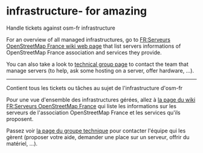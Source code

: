 # infrastructure- for amazing

Handle tickets against osm-fr infrastructure


For an overview of all managed infrastructures, go to [FR:Serveurs OpenStreetMap France wiki web page](https://wiki.openstreetmap.org/wiki/FR:Serveurs_OpenStreetMap_France) that list servers informations of OpenStreetMap France association and services they provide.

You can also take a look to [technical group page](https://wiki.openstreetmap.org/wiki/WikiProject_France/OSM-FR/Groupes_de_travail/Technique) to contact the team that manage servers (to help, ask some hosting on a server, offer hardware, ...).

---

Contient tous les tickets ou tâches au sujet de l'infrastructure d'osm-fr


Pour une vue d'ensemble des infrastructures gérées, allez à [la page du wiki FR:Serveurs OpenStreetMap France](https://wiki.openstreetmap.org/wiki/FR:Serveurs_OpenStreetMap_France) qui liste les informations sur les serveurs de l'association OpenStreetMap France et les services qu'ils proposent.

Passez voir [la page du groupe technique](https://wiki.openstreetmap.org/wiki/WikiProject_France/OSM-FR/Groupes_de_travail/Technique) pour contacter l'équipe qui les gèrent (proposer votre aide, demander une place sur un serveur, offrir du matériel, ...).
